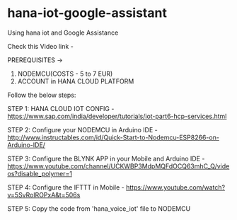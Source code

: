 # hana-iot-google-assistant
Using hana iot and Google Assistance

Check this Video link - 

PREREQUISITES ->

1. NODEMCU(COSTS - 5 to 7 EUR)
2. ACCOUNT in HANA CLOUD PLATFORM

Follow the below steps:

STEP 1: HANA CLOUD IOT CONFIG - https://www.sap.com/india/developer/tutorials/iot-part6-hcp-services.html

STEP 2: Configure your NODEMCU in Arduino IDE - http://www.instructables.com/id/Quick-Start-to-Nodemcu-ESP8266-on-Arduino-IDE/

STEP 3: Configure the BLYNK APP in your Mobile and Arduino IDE  - https://www.youtube.com/channel/UCKWBP3MdpMQFdOCQ63mhC_Q/videos?disable_polymer=1

STEP 4: Configure the IFTTT in Mobile - https://www.youtube.com/watch?v=5SvRolROPxA&t=506s

STEP 5: Copy the code from 'hana_voice_iot' file to NODEMCU
